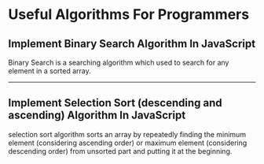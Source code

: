 <h1>Useful Algorithms For Programmers</h1>

<h2>Implement Binary Search Algorithm In JavaScript</h1>
<p>Binary Search is a searching algorithm which used to search for any element in a sorted array.</p>

<hr/>

<h2>Implement Selection Sort (descending and ascending) Algorithm In JavaScript</h1>
<p>selection sort algorithm sorts an array by repeatedly finding the minimum element (considering ascending order) or maximum element (considering descending order) from unsorted part and putting it at the beginning.</p>